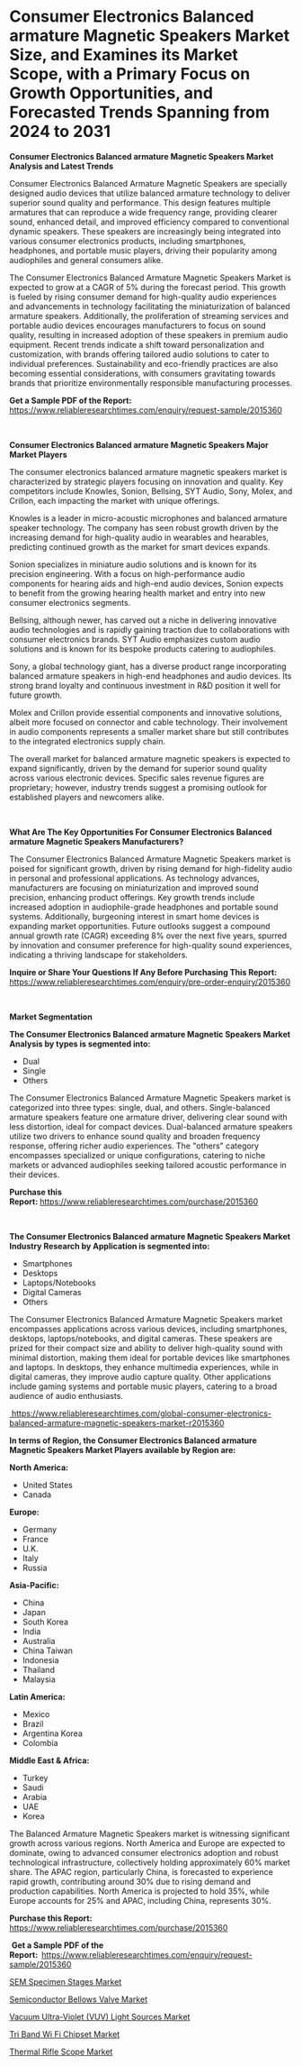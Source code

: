 <p><h1>Consumer Electronics Balanced armature Magnetic Speakers Market Size, and Examines its Market Scope, with a Primary Focus on Growth Opportunities, and Forecasted Trends Spanning from 2024 to 2031</h1></p><p><strong>Consumer Electronics Balanced armature Magnetic Speakers Market Analysis and Latest Trends</strong></p>
<p><p>Consumer Electronics Balanced Armature Magnetic Speakers are specially designed audio devices that utilize balanced armature technology to deliver superior sound quality and performance. This design features multiple armatures that can reproduce a wide frequency range, providing clearer sound, enhanced detail, and improved efficiency compared to conventional dynamic speakers. These speakers are increasingly being integrated into various consumer electronics products, including smartphones, headphones, and portable music players, driving their popularity among audiophiles and general consumers alike.</p><p>The Consumer Electronics Balanced Armature Magnetic Speakers Market is expected to grow at a CAGR of 5% during the forecast period. This growth is fueled by rising consumer demand for high-quality audio experiences and advancements in technology facilitating the miniaturization of balanced armature speakers. Additionally, the proliferation of streaming services and portable audio devices encourages manufacturers to focus on sound quality, resulting in increased adoption of these speakers in premium audio equipment. Recent trends indicate a shift toward personalization and customization, with brands offering tailored audio solutions to cater to individual preferences. Sustainability and eco-friendly practices are also becoming essential considerations, with consumers gravitating towards brands that prioritize environmentally responsible manufacturing processes.</p></p>
<p><strong>Get a Sample PDF of the Report:&nbsp;</strong> <a href="https://www.reliableresearchtimes.com/enquiry/request-sample/2015360?utm_campaign=1565&utm_medium=2&utm_source=Github&utm_content=ia&utm_term=27102024&utm_id=consumer-electronics-balanced-armature-magnetic-speakers">https://www.reliableresearchtimes.com/enquiry/request-sample/2015360</a></p>
<p>&nbsp;</p>
<p><strong>Consumer Electronics Balanced armature Magnetic Speakers Major Market Players</strong></p>
<p><p>The consumer electronics balanced armature magnetic speakers market is characterized by strategic players focusing on innovation and quality. Key competitors include Knowles, Sonion, Bellsing, SYT Audio, Sony, Molex, and Crillon, each impacting the market with unique offerings.</p><p>Knowles is a leader in micro-acoustic microphones and balanced armature speaker technology. The company has seen robust growth driven by the increasing demand for high-quality audio in wearables and hearables, predicting continued growth as the market for smart devices expands. </p><p>Sonion specializes in miniature audio solutions and is known for its precision engineering. With a focus on high-performance audio components for hearing aids and high-end audio devices, Sonion expects to benefit from the growing hearing health market and entry into new consumer electronics segments.</p><p>Bellsing, although newer, has carved out a niche in delivering innovative audio technologies and is rapidly gaining traction due to collaborations with consumer electronics brands. SYT Audio emphasizes custom audio solutions and is known for its bespoke products catering to audiophiles.</p><p>Sony, a global technology giant, has a diverse product range incorporating balanced armature speakers in high-end headphones and audio devices. Its strong brand loyalty and continuous investment in R&D position it well for future growth.</p><p>Molex and Crillon provide essential components and innovative solutions, albeit more focused on connector and cable technology. Their involvement in audio components represents a smaller market share but still contributes to the integrated electronics supply chain.</p><p>The overall market for balanced armature magnetic speakers is expected to expand significantly, driven by the demand for superior sound quality across various electronic devices. Specific sales revenue figures are proprietary; however, industry trends suggest a promising outlook for established players and newcomers alike.</p></p>
<p>&nbsp;</p>
<p><strong>What Are The Key Opportunities For Consumer Electronics Balanced armature Magnetic Speakers Manufacturers?</strong></p>
<p><p>The Consumer Electronics Balanced Armature Magnetic Speakers market is poised for significant growth, driven by rising demand for high-fidelity audio in personal and professional applications. As technology advances, manufacturers are focusing on miniaturization and improved sound precision, enhancing product offerings. Key growth trends include increased adoption in audiophile-grade headphones and portable sound systems. Additionally, burgeoning interest in smart home devices is expanding market opportunities. Future outlooks suggest a compound annual growth rate (CAGR) exceeding 8% over the next five years, spurred by innovation and consumer preference for high-quality sound experiences, indicating a thriving landscape for stakeholders.</p></p>
<p><strong>Inquire or Share Your Questions If Any Before Purchasing This Report:</strong> <a href="https://www.reliableresearchtimes.com/enquiry/pre-order-enquiry/2015360?utm_campaign=1565&utm_medium=2&utm_source=Github&utm_content=ia&utm_term=27102024&utm_id=consumer-electronics-balanced-armature-magnetic-speakers">https://www.reliableresearchtimes.com/enquiry/pre-order-enquiry/2015360</a></p>
<p>&nbsp;</p>
<p><strong>Market Segmentation</strong></p>
<p><strong>The Consumer Electronics Balanced armature Magnetic Speakers Market Analysis by types is segmented into:</strong></p>
<p><ul><li>Dual</li><li>Single</li><li>Others</li></ul></p>
<p><p>The Consumer Electronics Balanced Armature Magnetic Speakers market is categorized into three types: single, dual, and others. Single-balanced armature speakers feature one armature driver, delivering clear sound with less distortion, ideal for compact devices. Dual-balanced armature speakers utilize two drivers to enhance sound quality and broaden frequency response, offering richer audio experiences. The "others" category encompasses specialized or unique configurations, catering to niche markets or advanced audiophiles seeking tailored acoustic performance in their devices.</p></p>
<p><strong>Purchase this Report:&nbsp;</strong><a href="https://www.reliableresearchtimes.com/purchase/2015360?utm_campaign=1565&utm_medium=2&utm_source=Github&utm_content=ia&utm_term=27102024&utm_id=consumer-electronics-balanced-armature-magnetic-speakers">https://www.reliableresearchtimes.com/purchase/2015360</a></p>
<p>&nbsp;</p>
<p><strong>The Consumer Electronics Balanced armature Magnetic Speakers Market Industry Research by Application is segmented into:</strong></p>
<p><ul><li>Smartphones</li><li>Desktops</li><li>Laptops/Notebooks</li><li>Digital Cameras</li><li>Others</li></ul></p>
<p><p>The Consumer Electronics Balanced Armature Magnetic Speakers market encompasses applications across various devices, including smartphones, desktops, laptops/notebooks, and digital cameras. These speakers are prized for their compact size and ability to deliver high-quality sound with minimal distortion, making them ideal for portable devices like smartphones and laptops. In desktops, they enhance multimedia experiences, while in digital cameras, they improve audio capture quality. Other applications include gaming systems and portable music players, catering to a broad audience of audio enthusiasts.</p></p>
<p><a href="https://www.reliableresearchtimes.com/global-consumer-electronics-balanced-armature-magnetic-speakers-market-r2015360?utm_campaign=1565&utm_medium=2&utm_source=Github&utm_content=ia&utm_term=27102024&utm_id=consumer-electronics-balanced-armature-magnetic-speakers">&nbsp;https://www.reliableresearchtimes.com/global-consumer-electronics-balanced-armature-magnetic-speakers-market-r2015360</a></p>
<p><strong>In terms of Region, the Consumer Electronics Balanced armature Magnetic Speakers Market Players available by Region are:</strong></p>
<p>
    <p> <strong> North America: </strong>
        <ul>
            <li>United States</li>
            <li>Canada</li>
        </ul>
        </p> 
    <p> <strong> Europe: </strong>
        <ul>
            <li>Germany</li>
            <li>France</li>
            <li>U.K.</li>
            <li>Italy</li>
            <li>Russia</li>
        </ul>
        </p> 
    <p> <strong> Asia-Pacific: </strong>
        <ul>
            <li>China</li>
            <li>Japan</li>
            <li>South Korea</li>
            <li>India</li>
            <li>Australia</li>
            <li>China Taiwan</li>
            <li>Indonesia</li>
            <li>Thailand</li>
            <li>Malaysia</li>
        </ul>
        </p> 
    <p> <strong> Latin America: </strong>
        <ul>
            <li>Mexico</li>
            <li>Brazil</li>
            <li>Argentina Korea</li>
            <li>Colombia</li>
        </ul>
        </p> 
    <p> <strong> Middle East & Africa: </strong>
        <ul>
            <li>Turkey</li>
            <li>Saudi</li>
            <li>Arabia</li>
            <li>UAE</li>
            <li>Korea</li>
        </ul>
    </p>
    </p>
<p><p>The Balanced Armature Magnetic Speakers market is witnessing significant growth across various regions. North America and Europe are expected to dominate, owing to advanced consumer electronics adoption and robust technological infrastructure, collectively holding approximately 60% market share. The APAC region, particularly China, is forecasted to experience rapid growth, contributing around 30% due to rising demand and production capabilities. North America is projected to hold 35%, while Europe accounts for 25% and APAC, including China, represents 30%.</p></p>
<p><strong>Purchase this Report: </strong><a href="https://www.reliableresearchtimes.com/purchase/2015360?utm_campaign=1565&utm_medium=2&utm_source=Github&utm_content=ia&utm_term=27102024&utm_id=consumer-electronics-balanced-armature-magnetic-speakers">https://www.reliableresearchtimes.com/purchase/2015360</a></p>
<p>&nbsp;<strong>Get a Sample PDF of the Report:&nbsp;&nbsp;</strong><a href="https://www.reliableresearchtimes.com/enquiry/request-sample/2015360?utm_campaign=1565&utm_medium=2&utm_source=Github&utm_content=ia&utm_term=27102024&utm_id=consumer-electronics-balanced-armature-magnetic-speakers">https://www.reliableresearchtimes.com/enquiry/request-sample/2015360</a></p>
<p><strong></strong></p>
<p><p><a href="https://www.linkedin.com/pulse/emerging-trends-sem-specimen-stages-market-detailed-overview-bf3ef?utm_campaign=1565&utm_medium=2&utm_source=Github&utm_content=ia&utm_term=27102024&utm_id=consumer-electronics-balanced-armature-magnetic-speakers">SEM Specimen Stages Market</a></p><p><a href="https://www.linkedin.com/pulse/semiconductor-bellows-valve-market-trends-growth-outlook-iv3jf?utm_campaign=1565&utm_medium=2&utm_source=Github&utm_content=ia&utm_term=27102024&utm_id=consumer-electronics-balanced-armature-magnetic-speakers">Semiconductor Bellows Valve Market</a></p><p><a href="https://www.linkedin.com/pulse/global-perspectives-vacuum-ultra-violet-vuv-light-sources-dxyzf?utm_campaign=1565&utm_medium=2&utm_source=Github&utm_content=ia&utm_term=27102024&utm_id=consumer-electronics-balanced-armature-magnetic-speakers">Vacuum Ultra-Violet (VUV) Light Sources Market</a></p><p><a href="https://github.com/mauripalmi/Market-Research-Report-List-5/blob/main/tri-band-wi-fi-chipset-market.md?utm_campaign=1565&utm_medium=2&utm_source=Github&utm_content=ia&utm_term=27102024&utm_id=consumer-electronics-balanced-armature-magnetic-speakers">Tri Band Wi Fi Chipset Market</a></p><p><a href="https://www.linkedin.com/pulse/global-thermal-rifle-scope-market-sector2024-2031-metrics-strategic-0clte?utm_campaign=1565&utm_medium=2&utm_source=Github&utm_content=ia&utm_term=27102024&utm_id=consumer-electronics-balanced-armature-magnetic-speakers">Thermal Rifle Scope Market</a></p></p>